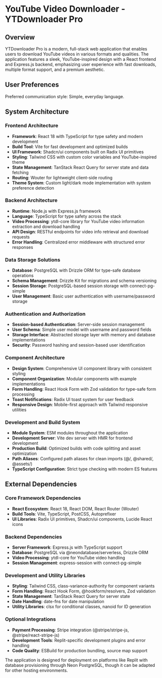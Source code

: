 # YouTube Video Downloader - YTDownloader Pro

## Overview

YTDownloader Pro is a modern, full-stack web application that enables users to download YouTube videos in various formats and qualities. The application features a sleek, YouTube-inspired design with a React frontend and Express.js backend, emphasizing user experience with fast downloads, multiple format support, and a premium aesthetic.

## User Preferences

Preferred communication style: Simple, everyday language.

## System Architecture

### Frontend Architecture
- **Framework**: React 18 with TypeScript for type safety and modern development
- **Build Tool**: Vite for fast development and optimized builds
- **UI Framework**: Shadcn/ui components built on Radix UI primitives
- **Styling**: Tailwind CSS with custom color variables and YouTube-inspired theme
- **State Management**: TanStack React Query for server state and data fetching
- **Routing**: Wouter for lightweight client-side routing
- **Theme System**: Custom light/dark mode implementation with system preference detection

### Backend Architecture
- **Runtime**: Node.js with Express.js framework
- **Language**: TypeScript for type safety across the stack
- **Video Processing**: ytdl-core library for YouTube video information extraction and download handling
- **API Design**: RESTful endpoints for video info retrieval and download requests
- **Error Handling**: Centralized error middleware with structured error responses

### Data Storage Solutions
- **Database**: PostgreSQL with Drizzle ORM for type-safe database operations
- **Schema Management**: Drizzle Kit for migrations and schema versioning
- **Session Storage**: PostgreSQL-based session storage with connect-pg-simple
- **User Management**: Basic user authentication with username/password storage

### Authentication and Authorization
- **Session-based Authentication**: Server-side session management
- **User Schema**: Simple user model with username and password fields
- **Storage Interface**: Abstracted storage layer with memory and database implementations
- **Security**: Password hashing and session-based user identification

### Component Architecture
- **Design System**: Comprehensive UI component library with consistent styling
- **Component Organization**: Modular components with example implementations
- **Form Handling**: React Hook Form with Zod validation for type-safe form processing
- **Toast Notifications**: Radix UI toast system for user feedback
- **Responsive Design**: Mobile-first approach with Tailwind responsive utilities

### Development and Build System
- **Module System**: ESM modules throughout the application
- **Development Server**: Vite dev server with HMR for frontend development
- **Production Build**: Optimized builds with code splitting and asset optimization
- **Path Aliases**: Configured path aliases for clean imports (@/, @shared/, @assets/)
- **TypeScript Configuration**: Strict type checking with modern ES features

## External Dependencies

### Core Framework Dependencies
- **React Ecosystem**: React 18, React DOM, React Router (Wouter)
- **Build Tools**: Vite, TypeScript, PostCSS, Autoprefixer
- **UI Libraries**: Radix UI primitives, Shadcn/ui components, Lucide React icons

### Backend Dependencies
- **Server Framework**: Express.js with TypeScript support
- **Database**: PostgreSQL via @neondatabase/serverless, Drizzle ORM
- **Video Processing**: ytdl-core for YouTube video handling
- **Session Management**: express-session with connect-pg-simple

### Development and Utility Libraries
- **Styling**: Tailwind CSS, class-variance-authority for component variants
- **Form Handling**: React Hook Form, @hookform/resolvers, Zod validation
- **State Management**: TanStack React Query for server state
- **Date Handling**: date-fns for date manipulation
- **Utility Libraries**: clsx for conditional classes, nanoid for ID generation

### Optional Integrations
- **Payment Processing**: Stripe integration (@stripe/stripe-js, @stripe/react-stripe-js)
- **Development Tools**: Replit-specific development plugins and error handling
- **Code Quality**: ESBuild for production bundling, source map support

The application is designed for deployment on platforms like Replit with database provisioning through Neon PostgreSQL, though it can be adapted for other hosting environments.